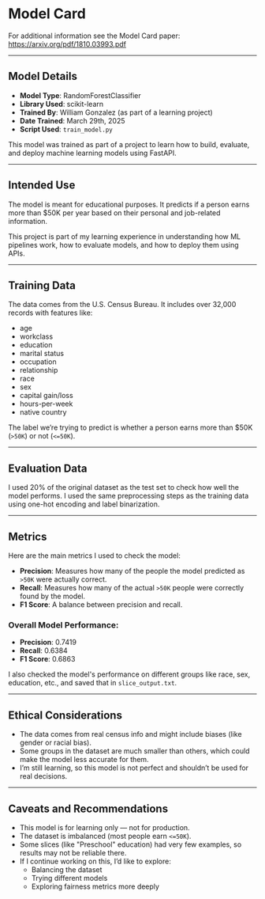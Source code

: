 # Model Card

For additional information see the Model Card paper: https://arxiv.org/pdf/1810.03993.pdf

---

## Model Details

- **Model Type**: RandomForestClassifier
- **Library Used**: scikit-learn
- **Trained By**: William Gonzalez (as part of a learning project)
- **Date Trained**: March 29th, 2025
- **Script Used**: `train_model.py`

This model was trained as part of a project to learn how to build, evaluate, and deploy machine learning models using FastAPI.

---

## Intended Use

The model is meant for educational purposes. It predicts if a person earns more than $50K per year based on their personal and job-related information.

This project is part of my learning experience in understanding how ML pipelines work, how to evaluate models, and how to deploy them using APIs.

---

## Training Data

The data comes from the U.S. Census Bureau. It includes over 32,000 records with features like:

- age
- workclass
- education
- marital status
- occupation
- relationship
- race
- sex
- capital gain/loss
- hours-per-week
- native country

The label we’re trying to predict is whether a person earns more than $50K (`>50K`) or not (`<=50K`).

---

## Evaluation Data

I used 20% of the original dataset as the test set to check how well the model performs. I used the same preprocessing steps as the training data using one-hot encoding and label binarization.

---

## Metrics

Here are the main metrics I used to check the model:

- **Precision**: Measures how many of the people the model predicted as `>50K` were actually correct.
- **Recall**: Measures how many of the actual `>50K` people were correctly found by the model.
- **F1 Score**: A balance between precision and recall.

### Overall Model Performance:

- **Precision**: 0.7419  
- **Recall**: 0.6384  
- **F1 Score**: 0.6863

I also checked the model's performance on different groups like race, sex, education, etc., and saved that in `slice_output.txt`.

---

## Ethical Considerations

- The data comes from real census info and might include biases (like gender or racial bias).
- Some groups in the dataset are much smaller than others, which could make the model less accurate for them.
- I’m still learning, so this model is not perfect and shouldn’t be used for real decisions.

---

## Caveats and Recommendations

- This model is for learning only — not for production.
- The dataset is imbalanced (most people earn `<=50K`).
- Some slices (like "Preschool" education) had very few examples, so results may not be reliable there.
- If I continue working on this, I’d like to explore:
  - Balancing the dataset
  - Trying different models
  - Exploring fairness metrics more deeply
